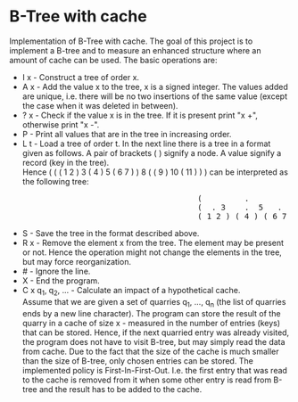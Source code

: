 # B-Tree with cache
Implementation of B-Tree with cache.
The goal of this project is to implement a B-tree and to measure an enhanced structure where an amount of cache can be used. 
The basic operations are:
* I x - Construct a tree of order x.
* A x - Add the value x to the tree, x is a signed integer. The values added are unique, i.e. there will be no two insertions of the same value (except the case when it was deleted in between).
* ? x - Check if the value x is in the tree. If it is present print "x +", otherwise print "x -".
* P   - Print all values that are in the tree in increasing order.
* L t - Load a tree of order t. In the next line there is a tree in a format given as follows. A pair of brackets ( ) signify a node. A value signify a record (key in the tree). <br>Hence ( ( ( 1 2 ) 3 ( 4 ) 5 ( 6 7 ) ) 8 ( ( 9 ) 10 ( 11 ) ) ) can be interpreted as the following tree:
<pre>
                                        (         .           8       .    )
                                        (  . 3    .  5   .  )   ( . 10  .  )
                                        ( 1 2 ) ( 4 ) ( 6 7 )   ( 9 ) ( 11 )
</pre>
* S - Save the tree in the format described above.
* R x - Remove the element x from the tree. The element may be present or not. Hence the operation might not change the elements in the tree, but may force reorganization.
* \#   - Ignore the line.
* X - End the program.
* C x q<sub>1</sub>, q<sub>2</sub>, ... - Calculate an impact of a hypothetical cache.<br>
Assume that we are given a set of quarries q<sub>1</sub>, ..., q<sub>n</sub> (the list of quarries ends by a new line character). The program can store the result of the quarry in a cache of size x - measured in the number of entries (keys) that can be stored. 
Hence, if the next quarried entry was already visited, the program does not have to visit B-tree, but may simply read the data from cache. Due to the fact that the size of the cache is much smaller than the size of B-tree, only chosen entries can be stored. The implemented policy is First-In-First-Out. I.e. the first entry that was read to the cache is removed from it when some other entry is read from B-tree and the result has to be added to the cache. 
